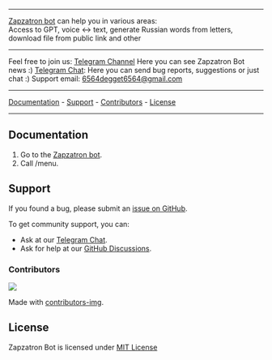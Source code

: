 ----------------------------------------

[Zapzatron bot](https://t.me/Zapzatron_Bot) can help you in various areas:  
Access to GPT, voice ↔ text, generate Russian words from letters, download file from public link and other

----------------------------------------

Feel free to join us:
[Telegram Channel](https://t.me/Zapzatron_Bot_Channel) Here you can see Zapzatron Bot news :)
[Telegram Chat](https://t.me/+NkT96igVJ180NTQy): Here you can send bug reports, suggestions or just chat :)
Support email: 6564degget6564@gmail.com

----------------------------------------

[Documentation](https://github.com/Zapzatron/Zapzatron_Bot#documentation) - [Support](https://github.com/Zapzatron/Zapzatron_Bot#support) - [Contributors](https://github.com/Zapzatron/Zapzatron_Bot#contributors) - [License](https://github.com/mindsdb/mindsdb#license)

----------------------------------------
## Documentation

1. Go to the [Zapzatron bot](https://t.me/Zapzatron_Bot).
2. Call /menu.

## Support

If you found a bug, please submit an [issue on GitHub](https://github.com/Zapzatron/Zapzatron_Bot/issues/new/choose).

To get community support, you can:

* Ask at our [Telegram Chat](https://t.me/+NkT96igVJ180NTQy).
* Ask for help at our [GitHub Discussions](https://github.com/Zapzatron/Zapzatron_Bot/discussions).

### Contributors

<a href="https://github.com/mindsdb/mindsdb/graphs/contributors">
  <img src="https://contributors-img.web.app/image?repo=Zapzatron/Zapzatron_Bot" />
</a>

Made with [contributors-img](https://contributors-img.web.app).

## License

Zapzatron Bot is licensed under [MIT License](https://github.com/Zapzatron/Zapzatron_Bot/raw/main/LICENSES/Zapzatron_LICENSE)
